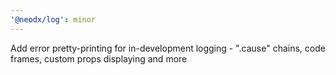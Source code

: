 ```yaml
---
'@neodx/log': minor
---
```


Add error pretty-printing for in-development logging - ".cause" chains, code frames, custom props displaying and more

